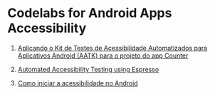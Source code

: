 # Codelabs for Android Apps Accessibility

1. [Aplicando o Kit de Testes de Acessibilidade Automatizados para Aplicativos Android (AATK) para o projeto do app Counter](acessibilidade-android-com-testes-automatizados)

2. [Automated Accessibility Testing using Espresso](https://developer.android.com/codelabs/a11y-testing-espresso)

3. [Como iniciar a acessibilidade no Android](https://developer.android.com/codelabs/starting-android-accessibility?hl=pt-br)
